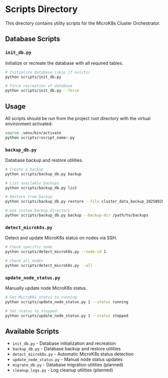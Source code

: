 # Scripts Directory

This directory contains utility scripts for the MicroK8s Cluster Orchestrator.

## Database Scripts

### `init_db.py`
Initialize or recreate the database with all required tables.

```bash
# Initialize database (skip if exists)
python scripts/init_db.py

# Force recreation of database
python scripts/init_db.py --force
```

## Usage

All scripts should be run from the project root directory with the virtual environment activated:

```bash
source .venv/bin/activate
python scripts/<script_name>.py
```

### `backup_db.py`
Database backup and restore utilities.

```bash
# Create a backup
python scripts/backup_db.py backup

# List available backups
python scripts/backup_db.py list

# Restore from backup
python scripts/backup_db.py restore --file cluster_data_backup_20250920_003403.db

# Use custom backup directory
python scripts/backup_db.py backup --backup-dir /path/to/backups
```

### `detect_microk8s.py`
Detect and update MicroK8s status on nodes via SSH.

```bash
# Check specific node
python scripts/detect_microk8s.py --node-id 1

# Check all nodes
python scripts/detect_microk8s.py --all
```

### `update_node_status.py`
Manually update node MicroK8s status.

```bash
# Set MicroK8s status to running
python scripts/update_node_status.py 1 --status running

# Set status to stopped
python scripts/update_node_status.py 1 --status stopped
```

## Available Scripts

- `init_db.py` - Database initialization and recreation
- `backup_db.py` - Database backup and restore utilities
- `detect_microk8s.py` - Automatic MicroK8s status detection
- `update_node_status.py` - Manual node status updates
- `migrate_db.py` - Database migration utilities (planned)
- `cleanup_logs.py` - Log cleanup utilities (planned)

